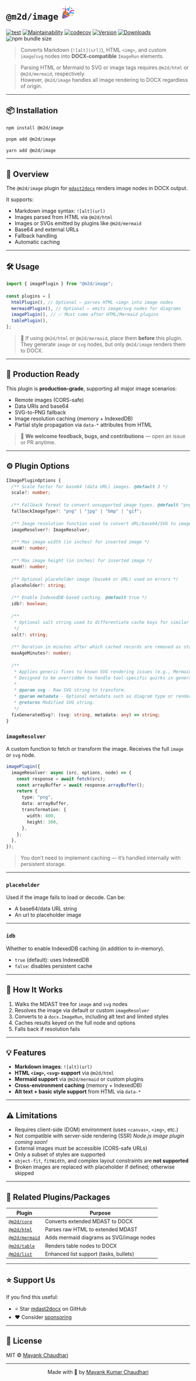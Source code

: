# `@m2d/image` <img src="https://raw.githubusercontent.com/mayank1513/mayank1513/main/popper.png" height="40"/>

[![test](https://github.com/md2docx/image/actions/workflows/test.yml/badge.svg)](https://github.com/md2docx/image/actions/workflows/test.yml) [![Maintainability](https://api.codeclimate.com/v1/badges/aa896ec14c570f3bb274/maintainability)](https://codeclimate.com/github/md2docx/image/maintainability) [![codecov](https://codecov.io/gh/md2docx/image/graph/badge.svg)](https://codecov.io/gh/md2docx/image) [![Version](https://img.shields.io/npm/v/@m2d/image.svg?colorB=green)](https://www.npmjs.com/package/@m2d/image) [![Downloads](https://img.jsdelivr.com/img.shields.io/npm/d18m/@m2d/image.svg)](https://www.npmjs.com/package/@m2d/image) ![npm bundle size](https://img.shields.io/bundlephobia/minzip/@m2d/image)

> Converts Markdown (`![alt](url)`), HTML `<img>`, and custom `image`/`svg` nodes into **DOCX-compatible** `ImageRun` elements.

> Parsing HTML or Mermaid to SVG or image tags requires `@m2d/html` or `@m2d/mermaid`, respectively.  
> However, `@m2d/image` handles all image rendering to DOCX regardless of origin.

---

## 📦 Installation

```bash
npm install @m2d/image
```

```bash
pnpm add @m2d/image
```

```bash
yarn add @m2d/image
```

---

## 🚀 Overview

The `@m2d/image` plugin for [`mdast2docx`](https://github.com/mayankchaudhari/mdast2docx) renders image nodes in DOCX output.

It supports:

- Markdown image syntax: `![alt](url)`
- Images parsed from HTML via `@m2d/html`
- Images or SVGs emitted by plugins like `@m2d/mermaid`
- Base64 and external URLs
- Fallback handling
- Automatic caching

---

## 🛠️ Usage

```ts
import { imagePlugin } from "@m2d/image";

const plugins = [
  htmlPlugin(), // Optional — parses HTML <img> into image nodes
  mermaidPlugin(), // Optional — emits image/svg nodes for diagrams
  imagePlugin(), // ✅ Must come after HTML/Mermaid plugins
  tablePlugin(),
];
```

> 🧠 If using `@m2d/html` or `@m2d/mermaid`, place them **before** this plugin.
> They generate `image` or `svg` nodes, but only `@m2d/image` renders them to DOCX.

---

## 🧪 Production Ready

This plugin is **production-grade**, supporting all major image scenarios:

- Remote images (CORS-safe)
- Data URIs and base64
- SVG-to-PNG fallback
- Image resolution caching (memory + IndexedDB)
- Partial style propagation via `data-*` attributes from HTML

> 💬 **We welcome feedback, bugs, and contributions** — open an issue or PR anytime.

---

## ⚙️ Plugin Options

```ts
IImagePluginOptions {
  /** Scale factor for base64 (data URL) images. @default 3 */
  scale?: number;

  /** Fallback format to convert unsupported image types. @default "png" */
  fallbackImageType?: "png" | "jpg" | "bmp" | "gif";

  /** Image resolution function used to convert URL/base64/SVG to image options */
  imageResolver?: ImageResolver;

  /** Max image width (in inches) for inserted image */
  maxW?: number;

  /** Max image height (in inches) for inserted image */
  maxH?: number;

  /** Optional placeholder image (base64 or URL) used on errors */
  placeholder?: string;

  /** Enable IndexedDB-based caching. @default true */
  idb?: boolean;

  /**
   * Optional salt string used to differentiate cache keys for similar images (e.g., dark/light theme).
   */
  salt?: string;

  /** Duration in minutes after which cached records are removed as stale. Default: 7 days (10080 minutes). */
  maxAgeMinutes?: number;

  /**
   * Applies generic fixes to known SVG rendering issues (e.g., Mermaid pie chart title alignment).
   * Designed to be overridden to handle tool-specific quirks in generated SVGs.
   *
   * @param svg - Raw SVG string to transform.
   * @param metadata - Optional metadata such as diagram type or render info.
   * @returns Modified SVG string.
   */
  fixGeneratedSvg?: (svg: string, metadata: any) => string;
}
```

### `imageResolver`

A custom function to fetch or transform the image. Receives the full `image` or `svg` node.

```ts
imagePlugin({
  imageResolver: async (src, options, node) => {
    const response = await fetch(src);
    const arrayBuffer = await response.arrayBuffer();
    return {
      type: "png",
      data: arrayBuffer,
      transformation: {
        width: 400,
        height: 300,
      },
    };
  },
});
```

> You don’t need to implement caching — it’s handled internally with persistent storage.

---

### `placeholder`

Used if the image fails to load or decode. Can be:

- A base64/data URL string
- An url to placeholder image

---

### `idb`

Whether to enable IndexedDB caching (in addition to in-memory).

- `true` (default): uses IndexedDB
- `false`: disables persistent cache

---

## 🧠 How It Works

1. Walks the MDAST tree for `image` and `svg` nodes
2. Resolves the image via default or custom `imageResolver`
3. Converts to a `docx.ImageRun`, including alt text and limited styles
4. Caches results keyed on the full node and options
5. Falls back if resolution fails

---

## 💡 Features

- **Markdown images**: `![alt](url)`
- **HTML `<img>`, `<svg>` support** via `@m2d/html`
- **Mermaid support** via `@m2d/mermaid` or custom plugins
- **Cross-environment caching** (memory + IndexedDB)
- **Alt text + basic style support** from HTML via `data-*`

---

## ⚠️ Limitations

- Requires client-side (DOM) environment (uses `<canvas>`, `<img>`, etc.)
- Not compatible with server-side rendering (SSR) _Node.js image plugin coming soon!_
- External images must be accessible (CORS-safe URLs)
- Only a subset of styles are supported
- `object-fit`, `fitWidth`, and complex layout constraints are **not supported**
- Broken images are replaced with placeholder if defined; otherwise skipped

---

## 🔌 Related Plugins/Packages

| Plugin                                                   | Purpose                                  |
| -------------------------------------------------------- | ---------------------------------------- |
| [`@m2d/core`](https://npmjs.com/package/@m2d/core)       | Converts extended MDAST to DOCX          |
| [`@m2d/html`](https://npmjs.com/package/@m2d/html)       | Parses raw HTML to extended MDAST        |
| [`@m2d/mermaid`](https://npmjs.com/package/@m2d/mermaid) | Adds mermaid diagrams as SVG/image nodes |
| [`@m2d/table`](https://npmjs.com/package/@m2d/table)     | Renders table nodes to DOCX              |
| [`@m2d/list`](https://npmjs.com/package/@m2d/list)       | Enhanced list support (tasks, bullets)   |

---

## ⭐ Support Us

If you find this useful:

- ⭐ Star [mdast2docx](https://github.com/tiny-md/mdast2docx) on GitHub
- ❤️ Consider [sponsoring](https://github.com/sponsors/mayank1513)

---

## 🧾 License

MIT © [Mayank Chaudhari](https://github.com/mayankchaudhari)

---

<p align="center">Made with 💖 by <a href="https://mayank-chaudhari.vercel.app" target="_blank">Mayank Kumar Chaudhari</a></p>
